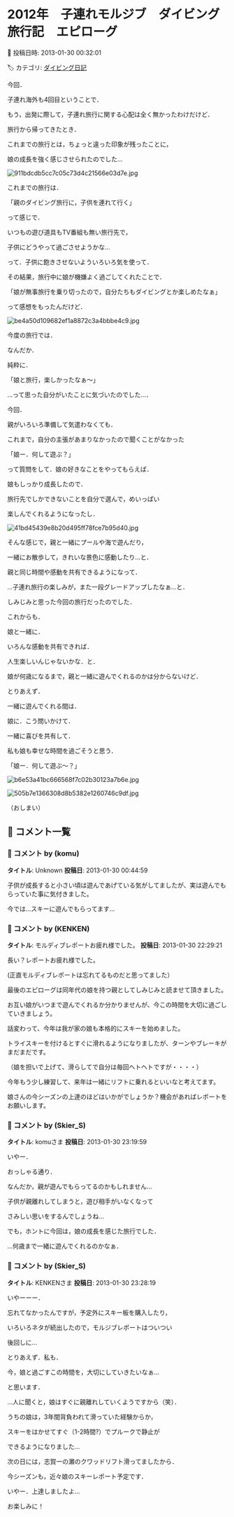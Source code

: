 # 2012年　子連れモルジブ　ダイビング旅行記　エピローグ

📅 投稿日時: 2013-01-30 00:32:01

🏷️ カテゴリ: [ダイビング日記](ce3a7a8d424d112fce83ee85c81a0e344.md)

今回．


子連れ海外も4回目ということで．


もう，出発に際して，子連れ旅行に関する心配は全く無かったわけだけど．





旅行から帰ってきたとき．


これまでの旅行とは，ちょっと違った印象が残ったことに，


娘の成長を強く感じさせられたのでした…







![911bdcdb5cc7c05c73d4c21566e03d7e.jpg](images/911bdcdb5cc7c05c73d4c21566e03d7e.jpg)







これまでの旅行は．


「親のダイビング旅行に，子供を連れて行く」


って感じで．





いつもの遊び道具もTV番組も無い旅行先で，


子供にどうやって過ごさせようかな…


って．子供に飽きさせないよういろいろ気を使って．


その結果，旅行中に娘が機嫌よく過ごしてくれたことで．


「娘が無事旅行を乗り切ったので，自分たちもダイビングとか楽しめたなぁ」


って感想をもったんだけど．







![be4a50d109682ef1a8872c3a4bbbe4c9.jpg](images/be4a50d109682ef1a8872c3a4bbbe4c9.jpg)







今度の旅行では．


なんだか．


純粋に．


「娘と旅行，楽しかったなぁ～」


…って思った自分がいたことに気づいたのでした…．





今回．


親がいろいろ準備して気遣わなくても．


これまで，自分の主張があまりなかったので聞くことがなかった


「娘ー．何して遊ぶ？」


って質問をして．娘の好きなことをやってもらえば．


娘もしっかり成長したので．


旅行先でしかできないことを自分で選んで，めいっぱい


楽しんでくれるようになったし．







![41bd45439e8b20d495ff78fce7b95d40.jpg](images/41bd45439e8b20d495ff78fce7b95d40.jpg)







そんな感じで，親と一緒にプールや海で遊んだり，


一緒にお散歩して，きれいな景色に感動したり…と．


親と同じ時間や感動を共有できるようになって．





…子連れ旅行の楽しみが，また一段グレードアップしたなぁ…と．


しみじみと思った今回の旅行だったのでした．





これからも．


娘と一緒に．


いろんな感動を共有できれば．


人生楽しいんじゃないかな．と．





娘が何歳になるまで，親と一緒に遊んでくれるのかは分からないけど．


とりあえず．


一緒に遊んでくれる間は．


娘に．こう問いかけて．


一緒に喜びを共有して．


私も娘も幸せな時間を過ごそうと思う．





「娘ー．何して遊ぶ～？」







![b6e53a41bc666568f7c02b30123a7b6e.jpg](images/b6e53a41bc666568f7c02b30123a7b6e.jpg)






![505b7e1366308d8b5382e1260746c9df.jpg](images/505b7e1366308d8b5382e1260746c9df.jpg)







（おしまい）

## 💬 コメント一覧

### 💬 コメント by (komu)
**タイトル**: Unknown
**投稿日**: 2013-01-30 00:44:59

子供が成長すると小さい頃は遊んであげている気がしてましたが、実は遊んでもらっていた事に気付きました。

今では…スキーに遊んでもらってます…

### 💬 コメント by (KENKEN)
**タイトル**: モルディブレポートお疲れ様でした。
**投稿日**: 2013-01-30 22:29:21

長い？レポートお疲れ様でした。

(正直モルディブレポートは忘れてるものだと思ってました）



最後のエピローグは同年代の娘を持つ親としてしみじみと読ませて頂きました。



お互い娘がいつまで遊んでくれるか分かりませんが、今この時間を大切に過ごしていきましょう。



話変わって、今年は我が家の娘も本格的にスキーを始めました。



トライスキーを付けるとすぐに滑れるようになりましたが、ターンやブレーキがまだまだです。

（娘を担いで上げて、滑らしてで自分は毎回ヘトヘトですが・・・・）



今年もう少し練習して、来年は一緒にリフトに乗れるといいなと考えてます。



娘さんの今シーズンの上達のほどはいかがでしょうか？機会があればレポートをお願いします。

### 💬 コメント by (Skier_S)
**タイトル**: komuさま
**投稿日**: 2013-01-30 23:19:59

いやー．

おっしゃる通り．

なんだか，親が遊んでもらってるのかもしれません…



子供が親離れしてしまうと，遊び相手がいなくなって

さみしい思いをするんでしょうね…

でも，ホントに今回は，娘の成長を感じた旅行でした．



…何歳まで一緒に遊んでくれるのかなぁ．

### 💬 コメント by (Skier_S)
**タイトル**: KENKENさま
**投稿日**: 2013-01-30 23:28:19

いやーーー．

忘れてなかったんですが，予定外にスキー板を購入したり，

いろいろネタが続出したので，モルジブレポートはついつい

後回しに…



とりあえず．私も．

今，娘と過ごすこの時間を，大切にしていきたいなぁ…

と思います．

…人に聞くと，娘はすぐに親離れしていくようですから（笑）．



うちの娘は，3年間背負われて滑っていた経験からか，

スキーをはかせてすぐ（1-2時間?）でプルークで静止が

できるようになりました…

次の日には，志賀一の瀬のクワッドリフト滑ってましたから．



今シーズンも，近々娘のスキーレポート予定です．

いやー．上達しましたよ…

お楽しみに！

